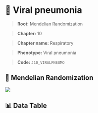 # 🧪 Viral pneumonia

> **Root:** Mendelian Randomization

> **Chapter:** 10  

> **Chapter name:** Respiratory

> **Phenotype:** Viral pneumonia  

> **Code:** `J10_VIRALPNEUMO`

## 🧬 Mendelian Randomization  

<img src="/MR/Figures/Forward/J10_VIRALPNEUMO.png"/>

## 📊 Data Table

<CsvTableMRF src="/MR_Data/Forward/J10_VIRALPNEUMO.csv"/>
